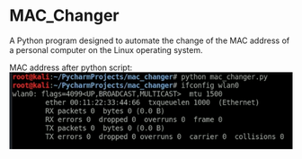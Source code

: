 # MAC_Changer
A Python program designed to automate the change of the MAC address of a personal computer on the Linux operating system.


MAC address after python script: <img src='изображение_2021-08-28_141305.png'>
